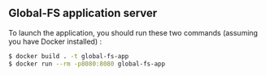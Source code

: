 ## Global-FS application server

To launch the application, you should run these two commands (assuming you have Docker installed) :
```bash
$ docker build . -t global-fs-app
$ docker run --rm -p8080:8080 global-fs-app
```
